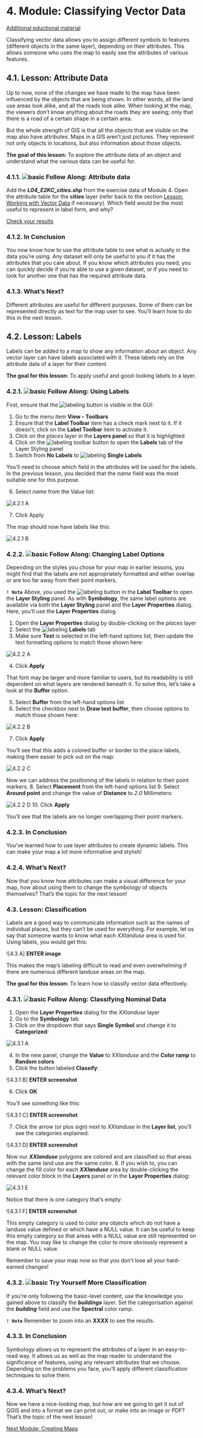 # 4. Module: Classifying Vector Data

[Additional eductional material](https://drive.google.com/drive/u/0/folders/1ckpgu6HoHplNZdSfsP9gTdAEE_LQRy3r?ths=true)

Classifying vector data allows you to assign different symbols to features (different objects in the same layer), depending on their attributes. This allows someone who uses the map to easily see the attributes of various features.

## 4.1. Lesson: Attribute Data
Up to now, none of the changes we have made to the map have been influenced by the objects that are being shown. In other words, all the land use areas look alike, and all the roads look alike. When looking at the map, the viewers don’t know anything about the roads they are seeing; only that there is a road of a certain shape in a certain area.

But the whole strength of GIS is that all the objects that are visible on the map also have attributes. Maps in a GIS aren’t just pictures. They represent not only objects in locations, but also information about those objects.

**The goal of this lesson:** To explore the attribute data of an object and understand what the various data can be useful for.

### 4.1.1. ![basic](https://github.com/Toletum-Network/AutumnSchool_2020/blob/master/Icons/basic.png) Follow Along: Attribute data
Add the _**L04_E2KC_cities.shp**_ from the exercise data of Module 4. Open the attribute table for the **cities** layer (refer back to the section [Lesson: Working with Vector Data](https://github.com/Toletum-Network/AutumnSchool_2020/blob/master/Training_Manual/3.%20Module:_Creating_a_Basic_Map.md#311--follow-along-viewing-layer-attributes) if necessary). Which field would be the most useful to represent in label form, and why?

[Check your results](https://github.com/Toletum-Network/AutumnSchool_2020/blob/master/Training_Manual/Answer_Sheet/Answer_sheet.md#411--follow-along-attribute-data)

### 4.1.2. In Conclusion
You now know how to use the attribute table to see what is actually in the data you’re using. Any dataset will only be useful to you if it has the attributes that you care about. If you know which attributes you need, you can quickly decide if you’re able to use a given dataset, or if you need to look for another one that has the required attribute data.

### 4.1.3. What’s Next?
Different attributes are useful for different purposes. Some of them can be represented directly as text for the map user to see. You’ll learn how to do this in the next lesson.

## 4.2. Lesson: Labels
Labels can be added to a map to show any information about an object. Any vector layer can have labels associated with it. These labels rely on the attribute data of a layer for their content.

**The goal for this lesson:** To apply useful and good-looking labels to a layer.

### 4.2.1. ![basic](https://github.com/Toletum-Network/AutumnSchool_2020/blob/master/Icons/basic.png) Follow Along: Using Labels
First, ensure that the ![labeling](https://github.com/Toletum-Network/AutumnSchool_2020/blob/master/Icons/labelingSingle.png) button is visible in the GUI:

1. Go to the menu item **View ‣ Toolbars**
2. Ensure that the **Label Toolbar** item has a check mark next to it. If it doesn’t, click on the **Label Toolbar** item to activate it.
3. Click on the _places_ layer in the **Layers panel** so that it is highlighted
4. Click on the ![labeling](https://github.com/Toletum-Network/AutumnSchool_2020/blob/master/Icons/labelingSingle.png) toolbar button to open the **Labels** tab of the Layer Styling panel
5. Switch from **No Labels** to ![labeling](https://github.com/Toletum-Network/AutumnSchool_2020/blob/master/Icons/labelingSingle.png) **Single Labels**

You’ll need to choose which field in the attributes will be used for the labels. In the previous lesson, you decided that the _name_ field was the most suitable one for this purpose.

6. Select _name_ from the Value list:

![4.2.1 A](https://github.com/Toletum-Network/AutumnSchool_2020/blob/master/Screenshots/4.2.1%20A%20select_label_with.png)

7. Click Apply

The map should now have labels like this:

![4.2.1 B](https://github.com/Toletum-Network/AutumnSchool_2020/blob/master/Screenshots/4.2.1%20B%20labelled.png)

### 4.2.2. ![basic](https://github.com/Toletum-Network/AutumnSchool_2020/blob/master/Icons/basic.png) Follow Along: Changing Label Options
Depending on the styles you chose for your map in earlier lessons, you might find that the labels are not appropriately formatted and either overlap or are too far away from their point markers.

**``! Note``**
Above, you used the ![labeling](https://github.com/Toletum-Network/AutumnSchool_2020/blob/master/Icons/labelingSingle.png) button in the **Label Toolbar** to open the **Layer Styling** panel. As with **Symbology**, the same label options are available via both the **Layer Styling** panel and the **Layer Properties** dialog. Here, you’ll use the **Layer Properties** dialog.

1. Open the **Layer Properties** dialog by double-clicking on the _places_ layer
2. Select the ![labeling](https://github.com/Toletum-Network/AutumnSchool_2020/blob/master/Icons/labelingSingle.png) **Labels** tab
3. Make sure **Text** is selected in the left-hand options list, then update the text formatting options to match those shown here:

![4.2.2 A](https://github.com/Toletum-Network/AutumnSchool_2020/blob/master/Screenshots/4.2.2%20A%20label_formatting_options.png)

4. Click **Apply**

That font may be larger and more familiar to users, but its readability is still dependent on what layers are rendered beneath it. To solve this, let’s take a look at the **Buffer** option.

5. Select **Buffer** from the left-hand options list
6. Select the checkbox next to **Draw text buffer**, then choose options to match those shown here:

![4.2.2 B](https://github.com/Toletum-Network/AutumnSchool_2020/blob/master/Screenshots/4.2.2%20B%20buffer_options.png)

7. Click **Apply**

You’ll see that this adds a colored buffer or border to the place labels, making them easier to pick out on the map:

![4.2.2 C]()

Now we can address the positioning of the labels in relation to their point markers.
8. Select **Placement** from the left-hand options list
9. Select **Around point** and change the value of **Distance** to _2.0_ Millimeters:

![4.2.2 D](https://github.com/Toletum-Network/AutumnSchool_2020/blob/master/Screenshots/4.2.2%20E%20offset_placement_settings.png)
10. Click **Apply**

You’ll see that the labels are no longer overlapping their point markers.

### 4.2.3. In Conclusion
You’ve learned how to use layer attributes to create dynamic labels. This can make your map a lot more informative and stylish!

### 4.2.4. What’s Next?
Now that you know how attributes can make a visual difference for your map, how about using them to change the symbology of objects themselves? That’s the topic for the next lesson!

### 4.3. Lesson: Classification
Labels are a good way to communicate information such as the names of individual places, but they can’t be used for everything. For example, let us say that someone wants to know what each _XXlanduse_  area is used for. Using labels, you would get this:

![4.3 A] **ENTER image**

This makes the map’s labeling difficult to read and even overwhelming if there are numerous different landuse areas on the map.

**The goal for this lesson:** To learn how to classify vector data effectively.

### 4.3.1. ![basic](https://github.com/Toletum-Network/AutumnSchool_2020/blob/master/Icons/basic.png) Follow Along: Classifying Nominal Data
1. Open the **Layer Properties** dialog for the _XXlanduse_ layer
2. Go to the **Symbology** tab
3. Click on the dropdown that says **Single Symbol** and change it to **Categorized**:

![4.3.1 A](https://github.com/Toletum-Network/AutumnSchool_2020/blob/master/Screenshots/4.3.1%20A%20categorised_styles.png)

4. In the new panel, change the **Value** to _XXlanduse_ and the **Color ramp** to **Random colors**
5. Click the button labeled **Classify**:

![4.3.1 B] **ENTER screenshot**

6. Click **OK**

You’ll see something like this:

![4.3.1 C] **ENTER screenshot**

7. Click the arrow (or plus sign) next to _XXlanduse_ in the **Layer list**, you’ll see the categories explained:


![4.3.1 D] **ENTER screenshot**

Now our **_XXlanduse_** polygons are colored and are classified so that areas with the same land use are the same color.
8. If you wish to, you can change the fill color for each **_XXlanduse_** area by double-clicking the relevant color block in the **Layers** panel or in the **Layer Properties** dialog:

![4.3.1 E](https://github.com/Toletum-Network/AutumnSchool_2020/blob/master/Screenshots/4.3.1%20E%20change_layer_color.png)

Notice that there is one category that’s empty:

![4.3.1 F] **ENTER screenshot**

This empty category is used to color any objects which do not have a landuse value defined or which have a NULL value. It can be useful to keep this empty category so that areas with a NULL value are still represented on the map. You may like to change the color to more obviously represent a blank or NULL value.

Remember to save your map now so that you don’t lose all your hard-earned changes!

### 4.3.2. ![basic](https://github.com/Toletum-Network/AutumnSchool_2020/blob/master/Icons/basic.png) Try Yourself More Classification
If you’re only following the basic-level content, use the knowledge you gained above to classify the **_buildings_** layer. Set the categorisation against the **_building_** field and use the **Spectral** color ramp.

**``! Note``**
Remember to zoom into an **XXXX** to see the results.

### 4.3.3. In Conclusion
Symbology allows us to represent the attributes of a layer in an easy-to-read way. It allows us as well as the map reader to understand the significance of features, using any relevant attributes that we choose. Depending on the problems you face, you’ll apply different classification techniques to solve them.

### 4.3.4. What’s Next?
Now we have a nice-looking map, but how are we going to get it out of QGIS and into a format we can print out, or make into an image or PDF? That’s the topic of the next lesson!

[Next Module: Creating Maps](https://github.com/Toletum-Network/AutumnSchool_2020/blob/master/Training_Manual/5.%20Module:%20Creating%20Maps.md)
